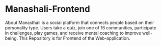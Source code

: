 # Manashali-Frontend
About Manasthali is a social platform that connects people based on their personality type. Users take a quiz, join one of 16 communities, participate in challenges, play games, and receive mental coaching to improve well-being. This Repository is for Frontend of the Web-application.
